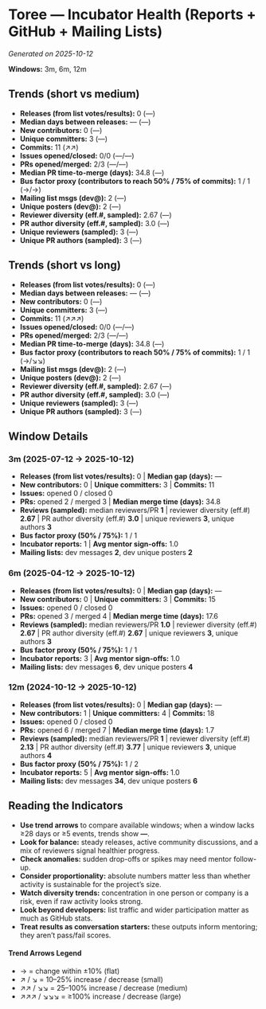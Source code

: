 # Toree — Incubator Health (Reports + GitHub + Mailing Lists)
_Generated on 2025-10-12_

**Windows:** 3m, 6m, 12m

## Trends (short vs medium)

- **Releases (from list votes/results):** 0 (—)
- **Median days between releases:** — (—)
- **New contributors:** 0 (—)
- **Unique committers:** 3 (—)
- **Commits:** 11 (↗↗)
- **Issues opened/closed:** 0/0 (—/—)
- **PRs opened/merged:** 2/3 (—/—)
- **Median PR time-to-merge (days):** 34.8 (—)
- **Bus factor proxy (contributors to reach 50% / 75% of commits):** 1 / 1 (→/→)
- **Mailing list msgs (dev@):** 2 (—)
- **Unique posters (dev@):** 2 (—)
- **Reviewer diversity (eff.#, sampled):** 2.67 (—)
- **PR author diversity (eff.#, sampled):** 3.0 (—)
- **Unique reviewers (sampled):** 3 (—)
- **Unique PR authors (sampled):** 3 (—)

## Trends (short vs long)

- **Releases (from list votes/results):** 0 (—)
- **Median days between releases:** — (—)
- **New contributors:** 0 (—)
- **Unique committers:** 3 (—)
- **Commits:** 11 (↗↗↗)
- **Issues opened/closed:** 0/0 (—/—)
- **PRs opened/merged:** 2/3 (—/—)
- **Median PR time-to-merge (days):** 34.8 (—)
- **Bus factor proxy (contributors to reach 50% / 75% of commits):** 1 / 1 (→/↘↘)
- **Mailing list msgs (dev@):** 2 (—)
- **Unique posters (dev@):** 2 (—)
- **Reviewer diversity (eff.#, sampled):** 2.67 (—)
- **PR author diversity (eff.#, sampled):** 3.0 (—)
- **Unique reviewers (sampled):** 3 (—)
- **Unique PR authors (sampled):** 3 (—)

## Window Details
### 3m  (2025-07-12 → 2025-10-12)
- **Releases (from list votes/results):** 0  |  **Median gap (days):** —
- **New contributors:** 0  |  **Unique committers:** 3  |  **Commits:** 11
- **Issues:** opened 0 / closed 0
- **PRs:** opened 2 / merged 3  |  **Median merge time (days):** 34.8
- **Reviews (sampled):** median reviewers/PR **1**  |  reviewer diversity (eff.#) **2.67**  |  PR author diversity (eff.#) **3.0**  |  unique reviewers **3**, unique authors **3**
- **Bus factor proxy (50% / 75%):** 1 / 1
- **Incubator reports:** 1  |  **Avg mentor sign-offs:** 1.0
- **Mailing lists:** dev messages **2**, dev unique posters **2**

### 6m  (2025-04-12 → 2025-10-12)
- **Releases (from list votes/results):** 0  |  **Median gap (days):** —
- **New contributors:** 0  |  **Unique committers:** 3  |  **Commits:** 15
- **Issues:** opened 0 / closed 0
- **PRs:** opened 3 / merged 4  |  **Median merge time (days):** 17.6
- **Reviews (sampled):** median reviewers/PR **1.0**  |  reviewer diversity (eff.#) **2.67**  |  PR author diversity (eff.#) **2.67**  |  unique reviewers **3**, unique authors **3**
- **Bus factor proxy (50% / 75%):** 1 / 1
- **Incubator reports:** 3  |  **Avg mentor sign-offs:** 1.0
- **Mailing lists:** dev messages **6**, dev unique posters **4**

### 12m  (2024-10-12 → 2025-10-12)
- **Releases (from list votes/results):** 0  |  **Median gap (days):** —
- **New contributors:** 1  |  **Unique committers:** 4  |  **Commits:** 18
- **Issues:** opened 0 / closed 0
- **PRs:** opened 6 / merged 7  |  **Median merge time (days):** 1.7
- **Reviews (sampled):** median reviewers/PR **1**  |  reviewer diversity (eff.#) **2.13**  |  PR author diversity (eff.#) **3.77**  |  unique reviewers **3**, unique authors **4**
- **Bus factor proxy (50% / 75%):** 1 / 2
- **Incubator reports:** 5  |  **Avg mentor sign-offs:** 1.0
- **Mailing lists:** dev messages **34**, dev unique posters **6**

## Reading the Indicators
- **Use trend arrows** to compare available windows; when a window lacks ≥28 days or ≥5 events, trends show **—**.
- **Look for balance:** steady releases, active community discussions, and a mix of reviewers signal healthier progress.
- **Check anomalies:** sudden drop-offs or spikes may need mentor follow-up.
- **Consider proportionality:** absolute numbers matter less than whether activity is sustainable for the project’s size.
- **Watch diversity trends:** concentration in one person or company is a risk, even if raw activity looks strong.
- **Look beyond developers:** list traffic and wider participation matter as much as GitHub stats.
- **Treat results as conversation starters:** these outputs inform mentoring; they aren’t pass/fail scores.

#### Trend Arrows Legend
- →  = change within ±10% (flat)
- ↗ / ↘ = 10–25% increase / decrease (small)
- ↗↗ / ↘↘ = 25–100% increase / decrease (medium)
- ↗↗↗ / ↘↘↘ = ≥100% increase / decrease (large)
